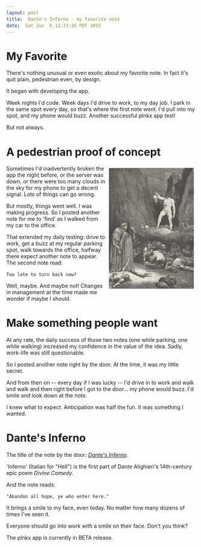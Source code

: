 ```yaml
---
layout: post
title:  Dante's Inferno - my favorite note
date:  Sat Jun  6 12:33:36 PDT 2015
---
```


# My Favorite

There's nothing unusual or even exotic about my favorite note. In
fact it's quit plain, pedestrian even, by design.

It began with developing the app.

Week nights I'd code. Week days I'd drive to work, to my day
job. I park in the same spot every day, so that's where the
first note went. I'd pull into my spot, and my phone would buzz.
Another successful plnkx app test!

But not always.

# A pedestrian proof of concept

<img src='/images/abandon_all_hope.png'
     alt='make something people want' title='make something people want'
     style='float: right; margin: .5em;' />

Sometimes I'd inadvertently broken the app the night before, or the
server was down, or there were too many clouds in the sky for my
phone to get a decent signal. Lots of things can go wrong.

But mostly, things went well. I was making progress. So I posted
another note for me to 'find' as I walked from my car to the office.

That extended my daily testing:
drive to work, get a buzz at my regular parking spot, walk towards
the office, halfway there expect another note to appear. The second
note read:

```
Too late to turn back now?
```

Well, maybe. And maybe not! Changes in management at the time made me
wonder if maybe I should.

# Make something people want

At any rate, the daily success of those two notes (one while parking,
one while walking) increased my confidence in the value of the idea.
Sadly, work-life was still questionable.

So I posted another note right by the door. At the time, it was
my little secret.

And from then on -- every day if I was lucky -- I'd drive in to work
and walk and walk and then right before I got to the door... my phone
would buzz. I'd smile and look down at the note.

I knew what to expect. Anticipation was half the fun. It was
something I wanted.

# Dante's Inferno

The title of the note by the door: [_Dante's Inferno_](http://en.wikipedia.org/wiki/Inferno_%28Dante%29).

'Inferno' (Italian for "Hell") is the first part of Dante Alighieri's
14th-century epic poem _Divine Comedy_.

And the note reads:

```
"Abandon all hope, ye who enter here."
```

It brings a smile to my face, even today. No matter how many dozens
of times I've seen it.

Everyone should go into work with a smile on their face. Don't you
think?

The plnkx app is currently in BETA release.
